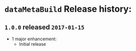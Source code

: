 # `dataMetaBuild` Release history:

## `1.0.0` released `2017-01-15`
* 1 major enhancement:
    * Initial release
